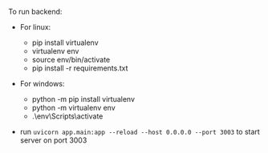 To run backend: 
- For linux: 
  - pip install virtualenv 
  - virtualenv env 
  - source env/bin/activate 
  - pip install -r requirements.txt

- For windows:
  - python -m pip install virtualenv 
  - python -m virtualenv env 
  - .\env\Scripts\activate


- run `uvicorn app.main:app --reload --host 0.0.0.0 --port 3003` to start server on port 3003
